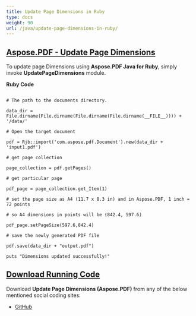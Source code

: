 ```yaml
---
title: Update Page Dimensions in Ruby
type: docs
weight: 90
url: /java/update-page-dimensions-in-ruby/
---
```


## <ins>**Aspose.PDF - Update Page Dimensions**
To update page Dimensions using **Aspose.PDF Java for Ruby**, simply invoke **UpdatePageDimensions** module.

**Ruby Code**
```

# The path to the documents directory.

data_dir = File.dirname(File.dirname(File.dirname(File.dirname(__FILE__)))) + '/data/'

# Open the target document

pdf = Rjb::import('com.aspose.pdf.Document').new(data_dir + 'input1.pdf')

# get page collection

page_collection = pdf.getPages()

# get particular page

pdf_page = page_collection.get_Item(1)

# set the page size as A4 (11.7 x 8.3 in) and in Aspose.PDF, 1 inch = 72 points

# so A4 dimensions in points will be (842.4, 597.6)

pdf_page.setPageSize(597.6,842.4)

# save the newly generated PDF file

pdf.save(data_dir + "output.pdf")

puts "Dimensions updated successfully!"
```


## <ins>**Download Running Code**
Download **Update Page Dimensions (Aspose.PDF)** from any of the below mentioned social coding sites:

- [GitHub](https://github.com/aspose-pdf/Aspose.PDF-for-Java/tree/master/Plugins/Aspose_Pdf_Java_for_Ruby/lib/asposepdfjava/Pages/updatepagedimensions.rb)
